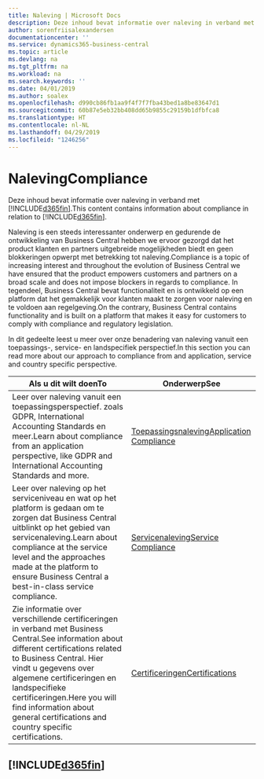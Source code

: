 ```yaml
---
title: Naleving | Microsoft Docs
description: Deze inhoud bevat informatie over naleving in verband met Business Central.
author: sorenfriisalexandersen
documentationcenter: ''
ms.service: dynamics365-business-central
ms.topic: article
ms.devlang: na
ms.tgt_pltfrm: na
ms.workload: na
ms.search.keywords: ''
ms.date: 04/01/2019
ms.author: soalex
ms.openlocfilehash: d990cb86fb1aa9f4f7f7fba43bed1a8be83647d1
ms.sourcegitcommit: 60b87e5eb32bb408dd65b9855c29159b1dfbfca8
ms.translationtype: HT
ms.contentlocale: nl-NL
ms.lasthandoff: 04/29/2019
ms.locfileid: "1246256"
---
```

# <a name="compliance"></a><span data-ttu-id="6dd94-103">Naleving</span><span class="sxs-lookup"><span data-stu-id="6dd94-103">Compliance</span></span>
<span data-ttu-id="6dd94-104">Deze inhoud bevat informatie over naleving in verband met [!INCLUDE[d365fin](../includes/d365fin_md.md)].</span><span class="sxs-lookup"><span data-stu-id="6dd94-104">This content contains information about compliance in relation to [!INCLUDE[d365fin](../includes/d365fin_md.md)].</span></span>  

<span data-ttu-id="6dd94-105">Naleving is een steeds interessanter onderwerp en gedurende de ontwikkeling van Business Central hebben we ervoor gezorgd dat het product klanten en partners uitgebreide mogelijkheden biedt en geen blokkeringen opwerpt met betrekking tot naleving.</span><span class="sxs-lookup"><span data-stu-id="6dd94-105">Compliance is a topic of increasing interest and throughout the evolution of Business Central we have ensured that the product empowers customers and partners on a broad scale and does not impose blockers in regards to compliance.</span></span> <span data-ttu-id="6dd94-106">In tegendeel, Business Central bevat functionaliteit en is ontwikkeld op een platform dat het gemakkelijk voor klanten maakt te zorgen voor naleving en te voldoen aan regelgeving.</span><span class="sxs-lookup"><span data-stu-id="6dd94-106">On the contrary, Business Central contains functionality and is built on a platform that makes it easy for customers to comply with compliance and regulatory legislation.</span></span>

<span data-ttu-id="6dd94-107">In dit gedeelte leest u meer over onze benadering van naleving vanuit een toepassings-, service- en landspecifiek perspectief.</span><span class="sxs-lookup"><span data-stu-id="6dd94-107">In this section you can read more about our approach to compliance from and application, service and country specific perspective.</span></span>

|<span data-ttu-id="6dd94-108">**Als u dit wilt doen**</span><span class="sxs-lookup"><span data-stu-id="6dd94-108">**To**</span></span>|<span data-ttu-id="6dd94-109">**Onderwerp**</span><span class="sxs-lookup"><span data-stu-id="6dd94-109">**See**</span></span>|  
|------------|-------------|  
|<span data-ttu-id="6dd94-110">Leer over naleving vanuit een toepassingsperspectief. zoals GDPR, International Accounting Standards en meer.</span><span class="sxs-lookup"><span data-stu-id="6dd94-110">Learn about compliance from an application perspective, like GDPR and International Accounting Standards and more.</span></span>|[<span data-ttu-id="6dd94-111">Toepassingsnaleving</span><span class="sxs-lookup"><span data-stu-id="6dd94-111">Application Compliance</span></span>](compliance-application-compliance.md)|  
|<span data-ttu-id="6dd94-112">Leer over naleving op het serviceniveau en wat op het platform is gedaan om te zorgen dat Business Central uitblinkt op het gebied van servicenaleving.</span><span class="sxs-lookup"><span data-stu-id="6dd94-112">Learn about compliance at the service level and the approaches made at the platform to ensure Business Central a best-in-class service compliance.</span></span>|[<span data-ttu-id="6dd94-113">Servicenaleving</span><span class="sxs-lookup"><span data-stu-id="6dd94-113">Service Compliance</span></span>](compliance-service-compliance.md)|  
|<span data-ttu-id="6dd94-114">Zie informatie over verschillende certificeringen in verband met Business Central.</span><span class="sxs-lookup"><span data-stu-id="6dd94-114">See information about different certifications related to Business Central.</span></span> <span data-ttu-id="6dd94-115">Hier vindt u gegevens over algemene certificeringen en landspecifieke certificeringen.</span><span class="sxs-lookup"><span data-stu-id="6dd94-115">Here you will find information about general certifications and country specific certifications.</span></span>|[<span data-ttu-id="6dd94-116">Certificeringen</span><span class="sxs-lookup"><span data-stu-id="6dd94-116">Certifications</span></span>](compliance-certifications.md)|  

 ## [!INCLUDE[d365fin](../includes/free_trial_md.md)]  
 
